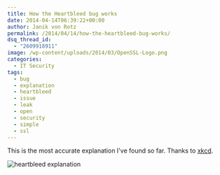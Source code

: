 ```yaml
---
title: How the Heartbleed bug works
date: 2014-04-14T06:39:22+00:00
author: Janik von Rotz
permalink: /2014/04/14/how-the-heartbleed-bug-works/
dsq_thread_id:
  - "2609918911"
image: /wp-content/uploads/2014/03/OpenSSL-Logo.png
categories:
  - IT Security
tags:
  - bug
  - explanation
  - heartbleed
  - issue
  - leak
  - open
  - security
  - simple
  - ssl
---
```

This is the most accurate explanation I've found so far. Thanks to [xkcd](http://xkcd.com/).
<!--more-->
![heartbleed explanation](/wp-content/uploads/2014/04/heartbleed_explanation.png)